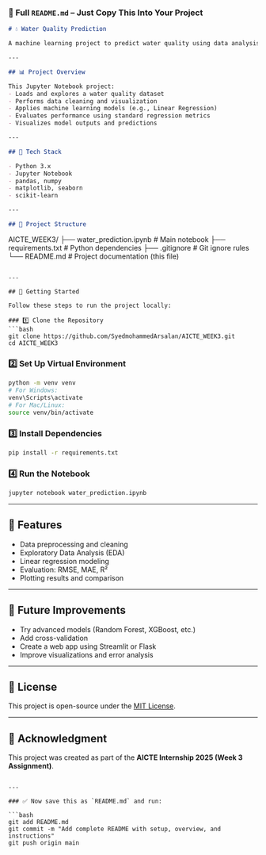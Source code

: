 

### 📄 Full `README.md` – Just Copy This Into Your Project

```markdown
# 💧 Water Quality Prediction

A machine learning project to predict water quality using data analysis and regression models. Built as part of **AICTE Internship Week 3**.

---

## 📊 Project Overview

This Jupyter Notebook project:
- Loads and explores a water quality dataset
- Performs data cleaning and visualization
- Applies machine learning models (e.g., Linear Regression)
- Evaluates performance using standard regression metrics
- Visualizes model outputs and predictions

---

## 🧰 Tech Stack

- Python 3.x
- Jupyter Notebook
- pandas, numpy
- matplotlib, seaborn
- scikit-learn

---

## 📁 Project Structure

```

AICTE\_WEEK3/
├── water\_prediction.ipynb        # Main notebook
├── requirements.txt              # Python dependencies
├── .gitignore                    # Git ignore rules
└── README.md                     # Project documentation (this file)

````

---

## 🚀 Getting Started

Follow these steps to run the project locally:

### 1️⃣ Clone the Repository
```bash
git clone https://github.com/SyedmohammedArsalan/AICTE_WEEK3.git
cd AICTE_WEEK3
````

### 2️⃣ Set Up Virtual Environment

```bash
python -m venv venv
# For Windows:
venv\Scripts\activate
# For Mac/Linux:
source venv/bin/activate
```

### 3️⃣ Install Dependencies

```bash
pip install -r requirements.txt
```

### 4️⃣ Run the Notebook

```bash
jupyter notebook water_prediction.ipynb
```

---

## 📌 Features

* Data preprocessing and cleaning
* Exploratory Data Analysis (EDA)
* Linear regression modeling
* Evaluation: RMSE, MAE, R²
* Plotting results and comparison

---

## 🔮 Future Improvements

* Try advanced models (Random Forest, XGBoost, etc.)
* Add cross-validation
* Create a web app using Streamlit or Flask
* Improve visualizations and error analysis

---

## 📄 License

This project is open-source under the [MIT License](LICENSE).

---

## 🙌 Acknowledgment

This project was created as part of the **AICTE Internship 2025 (Week 3 Assignment)**.

````

---

### ✅ Now save this as `README.md` and run:

```bash
git add README.md
git commit -m "Add complete README with setup, overview, and instructions"
git push origin main
````

